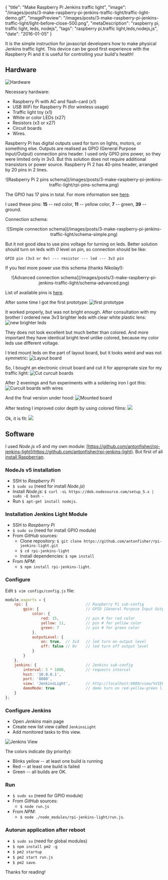 {
    "title": "Make Raspberry Pi Jenkins traffic light",
    "image": "/images/posts/3-make-raspberry-pi-jenkins-traffic-light/traffic-light-demo.gif",
    "imagePreview": "/images/posts/3-make-raspberry-pi-jenkins-traffic-light/light-before-close-500.png",
    "metaDescription": "raspberry pi, traffic light, leds, nodejs",
    "tags": "raspberry pi,traffic light,leds,nodejs,js",
    "date": "2016-01-05"
}

<!-- preview -->

It is the simple instruction for javascript developers how to make physical Jenkins traffic light.
This device can be good first experience with the Raspberry Pi and it is useful for controlling your build's health!

<!-- /preview -->

## Hardware

![Hardware](/images/posts/3-make-raspberry-pi-jenkins-traffic-light/parts-unpackage.jpg)

Necessary hardware:
- Raspberry Pi with AC and flash-card (x1)
- USB WiFi for Raspberry Pi (for wireless usage)
- Traffic light toy (x1)
- White or color LEDs (x27)
- Resistors (x3 or x27)
- Circuit boards
- Wires.

Raspberry Pi has digital outputs used for turn on lights, motors, or something else.
Outputs are realised as GPIO (General Purpose Input/Output) connection pins header.
I used only GPIO pins power, so they were limited only in 3v3.
But this solution does not require additional transistors or power source.
Raspberry Pi 2 has 40-pins header, arranged by 20 pins in 2 lines.

<center>
![Rasbperry Pi 2 pins schema](/images/posts/3-make-raspberry-pi-jenkins-traffic-light/rpi-pins-schema.png)
</center>

The GPIO has 17 pins in total.
For more information see [here](http://elinux.org/RPi_Low-level_peripherals).

I used these pins: __15__ -- red color, __11__ -- yellow color, __7__ -- green, __39__ -- ground.

Connection schema:
<center>
![Simple connection schema](/images/posts/3-make-raspberry-pi-jenkins-traffic-light/schema-simple.png)
</center>

But it not good idea to use pins voltage for turning on leds.
Better solution should turn on leds with _0_ level on pin, so connection should be like:

```
GPIO pin (3v3 or 0v) --- resistor --- led --- 3v3 pin
```

If you feel more power use this schema (thanks Nikolay!):
<center>
![Advanced connection schema](/images/posts/3-make-raspberry-pi-jenkins-traffic-light/schema-advanced.png)
</center>

List of available pins is [here](http://elinux.org/RPi_BCM2835_GPIOs).

After some time I got the first prototype:
![first prototype](/images/posts/3-make-raspberry-pi-jenkins-traffic-light/check-prototype-1.jpg)

It worked properly, but was not bright enough.
After consultation with my brother I ordered new 3v3 brighter leds with clear white plastic lens:
![new brighter leds](/images/posts/3-make-raspberry-pi-jenkins-traffic-light/new-leds-pack.jpg)

They does not look excellent but much better than colored.
And more important they have identical bright level unlike colored, because my color leds use different voltage.

I tried mount leds on the part of layout board, but it looks weird and was not symmetric:
![Layout board](/images/posts/3-make-raspberry-pi-jenkins-traffic-light/layout-board.jpg)

So, I bought an electronic circuit board and cut it for appropriate size for my traffic light:
![Cut curcuit boards](/images/posts/3-make-raspberry-pi-jenkins-traffic-light/cut-circuit-boards.jpg)

After 2 evenings and fun experiments with a soldering iron I got this:
![Curcuit boards with wires](/images/posts/3-make-raspberry-pi-jenkins-traffic-light/boards-with-wires.jpg)

And the final version under hood:
![Mounted board](/images/posts/3-make-raspberry-pi-jenkins-traffic-light/mounted-board.jpg)

After testing I improved color depth by using colored films:
![](/images/posts/3-make-raspberry-pi-jenkins-traffic-light/add-films.jpg)

Ok, it is fit:
![](/images/posts/3-make-raspberry-pi-jenkins-traffic-light/light-before-close.jpg)


## Software

I used _Node.js v5_ and my own module:
[https://github.com/antonfisher/rpi-jenkins-light](https://github.com/antonfisher/rpi-jenkins-light).
But first of all [install Raspberrian](/posts/2015/12/04/how-to-find-raspberry-pi-ip-address-dhcp/).

### NodeJs v5 installation
* SSH to _Raspberry Pi_
* `$ sudo su` (need for install _Node.js_)
* Install _Node.js_: `$ curl -sL https://deb.nodesource.com/setup_5.x | sudo -E bash -`
* Run `$ apt-get install nodejs`.

### Installation Jenkins Light Module
* SSH to _Raspberry Pi_
* `$ sudo su` (need for install GPIO module)
* From _GitHub_ sources:
    * Clone repository: `$ git clone https://github.com/antonfisher/rpi-jenkins-light.git`
    * `$ cd rpi-jenkins-light`
    * Install dependencies: `$ npm install`
* From _NPM_:
    * `$ npm install rpi-jenkins-light`.

### Configure
Edit `$ vim configs/config.js` file:

``` javascript
module.exports = {
    rpi: {                          // Raspberry Pi sub-config
        gpio: {                     // GPIO [General Purpose Input Output] config
            color: {
                red: 15,            // pin # for red color
                yellow: 11,         // pin # for yellow color
                green: 7            // pin # for green color
            },
            outputLevel: {
                on: true,  // 3v3   // led turn on output level
                off: false // 0v    // led turn off output level
            }
        }
    },
    jenkins: {                      // Jenkins sub-config
        interval: 5 * 1000,         // requests interval
        host: '10.0.0.1',
        port: '8080',
        view: 'JenkinsLight',       // http://localhost:8080/view/%VIEW_NAME%/
        demoMode: true              // demo turn on red-yellow-green lights
    }
};
```

### Configure Jenkins
* Open _Jenkins_ main page
* Create new list view called `JenkinsLight`
* Add monitored tasks to this view.

![Jenkins View](/images/posts/3-make-raspberry-pi-jenkins-traffic-light/create-jenkins-view.png)

The colors indicate (by priority):
* Blinks yellow -- at least one build is running
* Red -- at least one build is failed
* Green -- all builds are OK.

### Run
* `$ sudo su` (need for GPIO module)
* From _GitHub_ sources:
    * `$ node run.js`
* From _NPM_:
    * `$ node ./node_modules/rpi-jenkins-light/run.js`.

### Autorun application after reboot
* `$ sudo su` (need for global modules)
* `$ npm install pm2 -g`
* `$ pm2 startup`
* `$ pm2 start run.js`
* `$ pm2 save`.

Thanks for reading!
